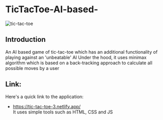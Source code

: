 # TicTacToe-AI-based-
![tic-tac-toe](https://user-images.githubusercontent.com/62702112/112949849-4a51f700-9157-11eb-8487-298cfd04107d.JPG)
## Introduction
An AI based game of tic-tac-toe which has an additional functionality of playing against an 'unbeatable' AI
Under the hood, it uses minimax algorithm which is based on a back-tracking approach to calculate all possible moves by a user
## Link: <br>
Here's a quick link to the application:
* https://tic-tac-toe-3.netlify.app/
<br> It uses simple tools such as HTML, CSS and JS
